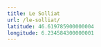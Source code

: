 ```yaml
---
title: Le Solliat
url: /le-solliat/
latitude: 46.619785900000004
longitude: 6.234584300000001
---
```

